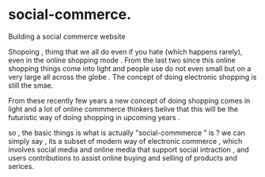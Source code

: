 # social-commerce.
Building a social commerce website 


Shopoing , thimg that we all do even if you hate (which happens rarely), even in the online shopping mode .
From the last two since this online shopping things come into light and people use do not even small but on a very large all across the globe .
The concept of doing electronic shopping is still the smae. 


From these recently few years a new concept of doing shopping comes in light and a lot of online commmerce thinkers belive that this will be the futuristic
way of doing shopping in upcoming years .

so , the basic things is what is actually "social-commmerce " is ? 
we can simply say , its a subset of modern way of electronic commerce  , which involves social media and online media that support social intraction ,
and users contributions to assist online buying and selling of products and serices. 

